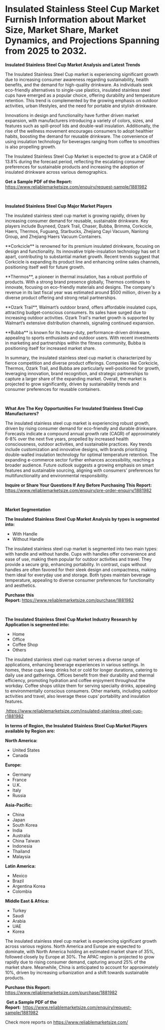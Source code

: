 <p><h1>Insulated Stainless Steel Cup Market Furnish Information about Market Size, Market Share, Market Dynamics, and Projections Spanning from 2025 to 2032.</h1></p><p><strong>Insulated Stainless Steel Cup Market Analysis and Latest Trends</strong></p>
<p><p>The Insulated Stainless Steel Cup market is experiencing significant growth due to increasing consumer awareness regarding sustainability, health benefits, and the demand for high-quality drinkware. As individuals seek eco-friendly alternatives to single-use plastics, insulated stainless steel cups have emerged as a popular choice, offering durability and temperature retention. This trend is complemented by the growing emphasis on outdoor activities, urban lifestyles, and the need for portable and stylish drinkware.</p><p>Innovations in design and functionality have further driven market expansion, with manufacturers introducing a variety of colors, sizes, and features such as spill-proof lids and double-wall insulation. Additionally, the rise of the wellness movement encourages consumers to adopt healthier habits, boosting the demand for reusable drinkware. The convenience of using insulation technology for beverages ranging from coffee to smoothies is also propelling growth.</p><p>The Insulated Stainless Steel Cup Market is expected to grow at a CAGR of 13.8% during the forecast period, reflecting the escalating consumer preferences for sustainable products and increasing the adoption of insulated drinkware across various demographics.</p></p>
<p><strong>Get a Sample PDF of the Report:&nbsp;</strong> <a href="https://www.reliablemarketsize.com/enquiry/request-sample/1881982?utm_campaign=1131&utm_medium=2&utm_source=Github&utm_content=ia&utm_term=09022025&utm_id=insulated-stainless-steel-cup">https://www.reliablemarketsize.com/enquiry/request-sample/1881982</a></p>
<p>&nbsp;</p>
<p><strong>Insulated Stainless Steel Cup Major Market Players</strong></p>
<p><p>The insulated stainless steel cup market is growing rapidly, driven by increasing consumer demand for reusable, sustainable drinkware. Key players include Buyneed, Ozark Trail, Chaser, Bubba, Brimma, Corkcicle, Haers, Thermos, Fuguang, Starbucks, Zhejiang Cayi Vacuum, Nanlong Group, and Zhejiang Haers Vacuum Containers.</p><p>**Corkcicle** is renowned for its premium insulated drinkware, focusing on design and functionality. Its innovative triple-insulation technology has set it apart, contributing to substantial market growth. Recent trends suggest that Corkcicle is expanding its product line and enhancing online sales channels, positioning itself well for future growth.</p><p>**Thermos**, a pioneer in thermal insulation, has a robust portfolio of products. With a strong brand presence globally, Thermos continues to innovate, focusing on eco-friendly materials and designs. The company's revenue in its last fiscal year was estimated around $500 million, driven by a diverse product offering and strong retail partnerships.</p><p>**Ozark Trail**, Walmart’s outdoor brand, offers affordable insulated cups, attracting budget-conscious consumers. Its sales have surged due to increasing outdoor activities. Ozark Trail's market growth is supported by Walmart’s extensive distribution channels, signaling continued expansion.</p><p>**Bubba** is known for its heavy-duty, performance-driven drinkware, appealing to sports enthusiasts and outdoor users. With recent investments in marketing and partnerships within the fitness community, Bubba is positioning itself for increased market share.</p><p>In summary, the insulated stainless steel cup market is characterized by fierce competition and diverse product offerings. Companies like Corkcicle, Thermos, Ozark Trail, and Bubba are particularly well-positioned for growth, leveraging innovation, brand recognition, and strategic partnerships to capture a larger share of the expanding market. Overall, the market is projected to grow significantly, driven by sustainability trends and consumer preferences for reusable containers.</p></p>
<p>&nbsp;</p>
<p><strong>What Are The Key Opportunities For Insulated Stainless Steel Cup Manufacturers?</strong></p>
<p><p>The insulated stainless steel cup market is experiencing robust growth, driven by rising consumer demand for eco-friendly and durable drinkware. Forecasts indicate a compound annual growth rate (CAGR) of approximately 6-8% over the next five years, propelled by increased health consciousness, outdoor activities, and sustainable practices. Key trends include customization and innovative designs, with brands prioritizing double-walled insulation technology for optimal temperature retention. The expanding e-commerce sector further enhances accessibility, reaching a broader audience. Future outlook suggests a growing emphasis on smart features and sustainable sourcing, aligning with consumers' preferences for multifunctionality and environmental responsibility.</p></p>
<p><strong>Inquire or Share Your Questions If Any Before Purchasing This Report:</strong> <a href="https://www.reliablemarketsize.com/enquiry/pre-order-enquiry/1881982?utm_campaign=1131&utm_medium=2&utm_source=Github&utm_content=ia&utm_term=09022025&utm_id=insulated-stainless-steel-cup">https://www.reliablemarketsize.com/enquiry/pre-order-enquiry/1881982</a></p>
<p>&nbsp;</p>
<p><strong>Market Segmentation</strong></p>
<p><strong>The Insulated Stainless Steel Cup Market Analysis by types is segmented into:</strong></p>
<p><ul><li>With Handle</li><li>Without Handle</li></ul></p>
<p><p>The insulated stainless steel cup market is segmented into two main types: with handle and without handle. Cups with handles offer convenience and ease of use, making them popular for outdoor activities and travel. They provide a secure grip, enhancing portability. In contrast, cups without handles are often favored for their sleek design and compactness, making them ideal for everyday use and storage. Both types maintain beverage temperature, appealing to diverse consumer preferences for functionality and aesthetics.</p></p>
<p><strong>Purchase this Report:&nbsp;</strong><a href="https://www.reliablemarketsize.com/purchase/1881982?utm_campaign=1131&utm_medium=2&utm_source=Github&utm_content=ia&utm_term=09022025&utm_id=insulated-stainless-steel-cup">https://www.reliablemarketsize.com/purchase/1881982</a></p>
<p>&nbsp;</p>
<p><strong>The Insulated Stainless Steel Cup Market Industry Research by Application is segmented into:</strong></p>
<p><ul><li>Home</li><li>Office</li><li>Coffee Shop</li><li>Others</li></ul></p>
<p><p>The insulated stainless steel cup market serves a diverse range of applications, enhancing beverage experiences in various settings. In homes, these cups keep drinks hot or cold for longer durations, catering to daily use and gatherings. Offices benefit from their durability and thermal efficiency, promoting hydration and coffee enjoyment throughout the workday. Coffee shops utilize them for serving specialty drinks, appealing to environmentally conscious consumers. Other markets, including outdoor activities and travel, also leverage these cups’ portability and insulation features.</p></p>
<p><a href="https://www.reliablemarketsize.com/insulated-stainless-steel-cup-r1881982?utm_campaign=1131&utm_medium=2&utm_source=Github&utm_content=ia&utm_term=09022025&utm_id=insulated-stainless-steel-cup">&nbsp;https://www.reliablemarketsize.com/insulated-stainless-steel-cup-r1881982</a></p>
<p><strong>In terms of Region, the Insulated Stainless Steel Cup Market Players available by Region are:</strong></p>
<p>
    <p> <strong> North America: </strong>
        <ul>
            <li>United States</li>
            <li>Canada</li>
        </ul>
        </p> 
    <p> <strong> Europe: </strong>
        <ul>
            <li>Germany</li>
            <li>France</li>
            <li>U.K.</li>
            <li>Italy</li>
            <li>Russia</li>
        </ul>
        </p> 
    <p> <strong> Asia-Pacific: </strong>
        <ul>
            <li>China</li>
            <li>Japan</li>
            <li>South Korea</li>
            <li>India</li>
            <li>Australia</li>
            <li>China Taiwan</li>
            <li>Indonesia</li>
            <li>Thailand</li>
            <li>Malaysia</li>
        </ul>
        </p> 
    <p> <strong> Latin America: </strong>
        <ul>
            <li>Mexico</li>
            <li>Brazil</li>
            <li>Argentina Korea</li>
            <li>Colombia</li>
        </ul>
        </p> 
    <p> <strong> Middle East & Africa: </strong>
        <ul>
            <li>Turkey</li>
            <li>Saudi</li>
            <li>Arabia</li>
            <li>UAE</li>
            <li>Korea</li>
        </ul>
    </p>
    </p>
<p><p>The insulated stainless steel cup market is experiencing significant growth across various regions. North America and Europe are expected to dominate, with North America holding an estimated market share of 35%, followed closely by Europe at 30%. The APAC region is projected to grow rapidly due to rising consumer demand, capturing around 25% of the market share. Meanwhile, China is anticipated to account for approximately 10%, driven by increasing urbanization and a shift towards sustainable products.</p></p>
<p><strong>Purchase this Report: </strong><a href="https://www.reliablemarketsize.com/purchase/1881982?utm_campaign=1131&utm_medium=2&utm_source=Github&utm_content=ia&utm_term=09022025&utm_id=insulated-stainless-steel-cup">https://www.reliablemarketsize.com/purchase/1881982</a></p>
<p>&nbsp;<strong>Get a Sample PDF of the Report:&nbsp;&nbsp;</strong><a href="https://www.reliablemarketsize.com/enquiry/request-sample/1881982?utm_campaign=1131&utm_medium=2&utm_source=Github&utm_content=ia&utm_term=09022025&utm_id=insulated-stainless-steel-cup">https://www.reliablemarketsize.com/enquiry/request-sample/1881982</a></p>
<p><strong></strong></p>
<p>Check more reports on <a href="https://www.reliablemarketsize.com/?utm_campaign=1131&utm_medium=2&utm_source=Github&utm_content=ia&utm_term=09022025&utm_id=insulated-stainless-steel-cup">https://www.reliablemarketsize.com/</a></p>